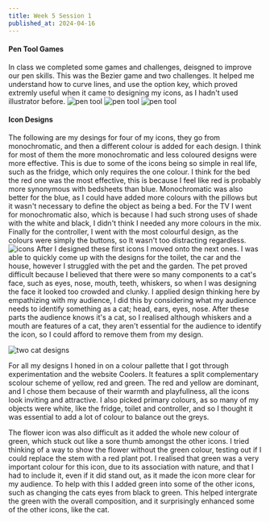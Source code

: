 ```yaml
---
title: Week 5 Session 1
published_at: 2024-04-16
---
```


#### Pen Tool Games
In class we completed some games and challenges, deisgned to improve our pen skills. This was the Bezier game and two challenges. It helped me understand how to curve lines, and use the option key, which proved extremly useful when it came to designing my icons, as I hadn't used illustrator before.
![pen tool](/W01S1/Bezier.png)
![pen tool](/W01S1/EPRS.png)
![pen tool](/W01S1/Rabbit.png)

#### Icon Designs
The following are my desings for four of my icons, they go from monochromatic, and then a different colour is added for each design. I think for most of them the more monochromatic and less coloured designs were more effective. This is due to some of the icons being so simple in real life, such as the fridge, which only requires the one colour.
I think for the bed the red one was the most effective, this is because I feel like red is probably more synonymous with bedsheets than blue. Monochromatic was also better for the blue, as I could have added more colours with the pillows but it wasn't necessary to define the object as being a bed.
For the TV I went for monochromatic also, which is because I had such strong uses of shade with the white and black, I didn't think I needed any more colours in the mix.
Finally for the controller, I went with the most colourful design, as the colours were simply the buttons, so It wasn't too distracting regardless.
![icons](/W01S1/Designs.png)
After I designed these first icons I moved onto the next ones. I was able to quickly come up with the designs for the toilet, the car and the house, however I struggled with the pet and the garden. The pet proved difficult because I believed that there were so many components to a cat's face, such as eyes, nose, mouth, teeth, whiskers, so when I was designing the face it looked too crowded and clunky. I applied design thinking here by empathizing with my audience, I did this by considering what my audience needs to identify something as a cat; head, ears, eyes, nose. After these parts the audience knows it's a cat, so I realised although whiskers and a mouth are features of a cat, they aren't essential for the audience to identify the icon, so I could afford to remove them from my design.

![two cat designs](/W01S1/kats.png)

For all my designs I honed in on a colour pallette that I got through experimentation and the website Coolers. It features a split complementary scolour scheme of yellow, red and green. The red and yellow are dominant, and I chose them because of their warmth and playfullness, all the icons look inviting and attractive. I also picked primary colours, as so many of my objects were white, like the fridge, toilet and controller, and so I thought it was essential to add a lot of colour to balance out the greys.

The flower icon was also difficult as it added the whole new colour of green, which stuck out like a sore thumb amongst the other icons. I tried thinking of a way to show the flower without the green colour, testing out if I could replace the stem with a red plant pot. I realised that green was a very important colour for this icon, due to its association with nature, and that I had to include it, even if it did stand out, as it made the icon more clear for my audience. To help with this I added green into some of the other icons, such as changing the cats eyes from black to green. This helped intergrate the green with the overall composition, and it surprisingly enhanced some of the other icons, like the cat.
